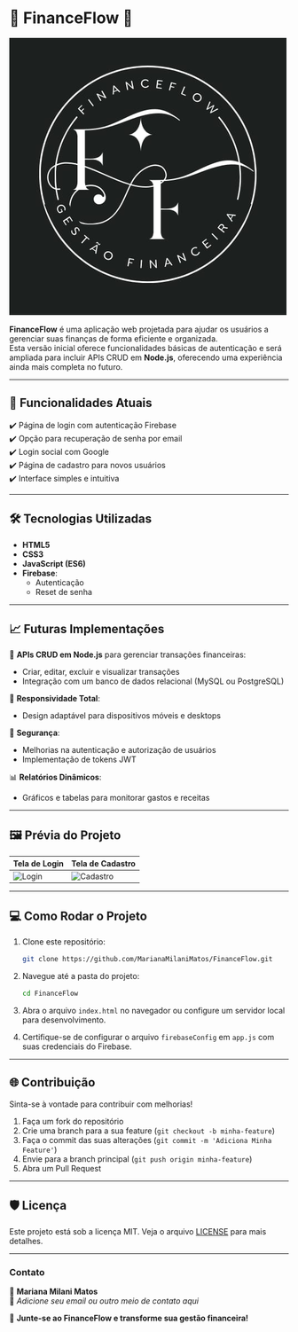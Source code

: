 # 🌟 **FinanceFlow** 🌟  

![FinanceFlow Logo](logointeira.jpeg)

**FinanceFlow** é uma aplicação web projetada para ajudar os usuários a gerenciar suas finanças de forma eficiente e organizada.  
Esta versão inicial oferece funcionalidades básicas de autenticação e será ampliada para incluir APIs CRUD em **Node.js**, oferecendo uma experiência ainda mais completa no futuro.  

---

## 🚀 **Funcionalidades Atuais**

✔️ Página de login com autenticação Firebase  
✔️ Opção para recuperação de senha por email  
✔️ Login social com Google  
✔️ Página de cadastro para novos usuários  
✔️ Interface simples e intuitiva  

---

## 🛠️ **Tecnologias Utilizadas**

- **HTML5**  
- **CSS3**  
- **JavaScript (ES6)**  
- **Firebase**:  
  - Autenticação  
  - Reset de senha  

---

## 📈 **Futuras Implementações**

🔄 **APIs CRUD em Node.js** para gerenciar transações financeiras:  
  - Criar, editar, excluir e visualizar transações  
  - Integração com um banco de dados relacional (MySQL ou PostgreSQL)  

📱 **Responsividade Total**:  
  - Design adaptável para dispositivos móveis e desktops  

🔐 **Segurança**:  
  - Melhorias na autenticação e autorização de usuários  
  - Implementação de tokens JWT  

📊 **Relatórios Dinâmicos**:  
  - Gráficos e tabelas para monitorar gastos e receitas  

---

## 🖼️ **Prévia do Projeto**

| Tela de Login              | Tela de Cadastro          |  
|----------------------------|---------------------------|  
| ![Login](screenshots/login.png) | ![Cadastro](screenshots/signup.png) |  

---

## 💻 **Como Rodar o Projeto**

1. Clone este repositório:
   ```bash
   git clone https://github.com/MarianaMilaniMatos/FinanceFlow.git
   ```

2. Navegue até a pasta do projeto:
   ```bash
   cd FinanceFlow
   ```

3. Abra o arquivo `index.html` no navegador ou configure um servidor local para desenvolvimento.

4. Certifique-se de configurar o arquivo `firebaseConfig` em `app.js` com suas credenciais do Firebase.

---

## 🌐 **Contribuição**

Sinta-se à vontade para contribuir com melhorias!  

1. Faça um fork do repositório  
2. Crie uma branch para a sua feature (`git checkout -b minha-feature`)  
3. Faça o commit das suas alterações (`git commit -m 'Adiciona Minha Feature'`)  
4. Envie para a branch principal (`git push origin minha-feature`)  
5. Abra um Pull Request  

---

## 🛡️ **Licença**

Este projeto está sob a licença MIT. Veja o arquivo [LICENSE](LICENSE) para mais detalhes.  

---

### **Contato**  
📧 **Mariana Milani Matos**  
📍 _Adicione seu email ou outro meio de contato aqui_

🎉 **Junte-se ao FinanceFlow e transforme sua gestão financeira!**
